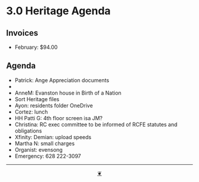 # 3.0 Heritage Agenda

## Invoices

* February: $94.00

## Agenda

* Patrick: Ange Appreciation documents
*   
* AnneM: Evanston house in Birth of a Nation
* Sort Heritage files
* Ayon: residents folder OneDrive
* Cortez: lunch
* HH Patti G: 4th floor screen isa JM?
* Christina: RC exec committee to be informed of RCFE statutes and obligations
* Xfinity: Demian: upload speeds
* Martha N: small charges
* Organist: evensong
* Emergency: 628 222-3097

***

<center title="Hello! Click me to go up to the top"><a class="aDingbat" href="javascript:window.scrollTo(0,0);">❦</a></center>